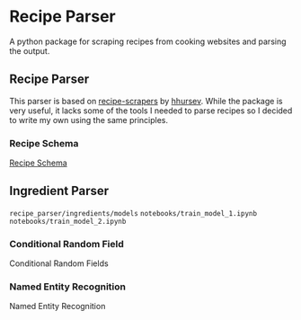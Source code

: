 # Recipe Parser
A python package for scraping recipes from cooking websites and parsing the output.

## Recipe Parser
This parser is based on [recipe-scrapers](https://github.com/hhursev/recipe-scrapers) by [hhursev](https://github.com/hhursev). While the package is very useful, it lacks some of the tools I needed to parse recipes so I decided to write my own using the same principles.

### Recipe Schema
[Recipe Schema](https://schema.org/Recipe)

## Ingredient Parser
`recipe_parser/ingredients/models`
`notebooks/train_model_1.ipynb`
`notebooks/train_model_2.ipynb`

### Conditional Random Field
Conditional Random Fields

### Named Entity Recognition
Named Entity Recognition
